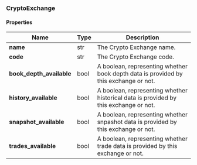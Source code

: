 

[//]: # (CLASS:CryptoExchange)

[//]: # (KIND:object)

### CryptoExchange

#### Properties

[//]: # (START_DEFINITION)

Name | Type | Description
------------ | ------------- | -------------
**name** | str | The Crypto Exchange name. &nbsp;
**code** | str | The Crypto Exchange code. &nbsp;
**book_depth_available** | bool | A boolean, representing whether book depth data is provided by this exchange or not. &nbsp;
**history_available** | bool | A boolean, representing whether historical data is provided by this exchange or not. &nbsp;
**snapshot_available** | bool | A boolean, representing whether snpashot data is provided by this exchange or not. &nbsp;
**trades_available** | bool | A boolean, representing whether trade data is provided by this exchange or not. &nbsp;

[//]: # (END_DEFINITION)




